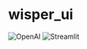 <!--
 * @Author: hibana2077 hibana2077@gmail.com
 * @Date: 2024-06-15 08:44:13
 * @LastEditors: hibana2077 hibana2077@gmail.com
 * @LastEditTime: 2024-06-15 10:04:58
 * @FilePath: \wisper_ui\README.md
 * @Description: 这是默认设置,请设置`customMade`, 打开koroFileHeader查看配置 进行设置: https://github.com/OBKoro1/koro1FileHeader/wiki/%E9%85%8D%E7%BD%AE
-->
# wisper_ui

![OpenAI](https://img.shields.io/badge/OpenAI-Wisper-412991?style=plastic-square&logo=OpenAI) ![Streamlit](https://img.shields.io/badge/Streamlit-1.35.0-FF4B4B?style=plastic-square&logo=Streamlit)